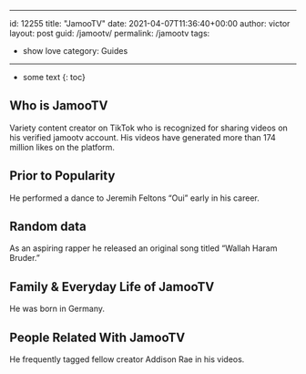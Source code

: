  ---
id: 12255
title: "JamooTV"
date: 2021-04-07T11:36:40+00:00
author: victor
layout: post
guid: /jamootv/
permalink: /jamootv
tags:
 - show love
category: Guides
---

* some text
{: toc}

## Who is JamooTV

Variety content creator on TikTok who is recognized for sharing videos on his verified jamootv account. His videos have generated more than 174 million likes on the platform.

## Prior to Popularity

He performed a dance to Jeremih Feltons &#8220;Oui&#8221; early in his career. 

## Random data

As an aspiring rapper he released an original song titled &#8220;Wallah Haram Bruder.&#8221; 

## Family & Everyday Life of JamooTV

He was born in Germany. 

## People Related With JamooTV

He frequently tagged fellow creator Addison Rae in his videos. 
 